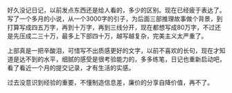 好久没记日记，以前发点东西还是给人看的，多少的区别。现在已经疲于表达了。写了一个多月的小说，从一个3000字的引子，为后面三部推理故事做个背景，到打算写成四五万字，再到十万字，再到三线分开，现在都想写成80万字，不过还是先压成二三十万，最多上下部四十万，越写越复杂，完美主义太严重了。

上部真是一把辛酸泪，可惜写不出质感更好的文字，以前不喜欢的长句，现在才知道是达不到的水平，细腻的感受是很考验能力的，多多练笔，日记也重新启动吧，看了看近一个月的提交记录，才有生活的实感。

过去没意识到经验的重要，不懂制造信息差，廉价的分享自降价值，再不了。